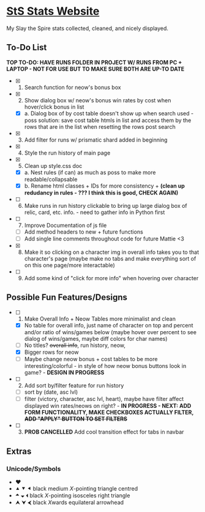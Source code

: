 # [StS Stats Website](https://mhm1117.github.io/sts-stats/)
My Slay the Spire stats collected, cleaned, and nicely displayed.


## To-Do List

**TOP TO-DO: HAVE RUNS FOLDER IN PROJECT W/ RUNS FROM PC + LAPTOP - NOT FOR USE BUT TO MAKE SURE BOTH ARE UP-TO DATE**

- [x] 1. Search function for neow's bonus box
- [x] 2. Show dialog box w/ neow's bonus win rates by cost when hover/click bonus in list
  - [x] a. Dialog box of by cost table doesn't show up when search used - poss solution: save cost table
           htmls in list and access them by the rows that are in the list when resetting the rows post search
- [x] 3. Add filter for runs w/ prismatic shard added in beginning
- [x] 4. Style the run history of main page
- [x] 5. Clean up style.css doc
  - [x] a. Nest rules (if can) as much as poss to make more readable/collapsable
  - [x] b. Rename html classes + IDs for more consistency + **(clean up redudancy in rules - ??? I think this is good, CHECK AGAIN)**
- [ ] 6. Make runs in run history clickable to bring up large dialog box of relic, card, etc. info. - need to gather info in Python first
- [ ] 7. Improve Documentation of js file
  - [ ] Add method headers to new + future functions
  - [ ] Add single line comments throughout code for future Mattie <3
- [x] 8. Make it so clicking on a character img in overall info takes you to that character's page (maybe make no tabs and make everything sort of on this one page/more interactable)
- [ ] 9. Add some kind of "click for more info" when hovering over character

## Possible Fun Features/Designs
- [ ] 1. Make Overall Info + Neow Tables more minimalist and clean
  - [x] No table for overall info, just name of character on top and     percent and/or ratio of wins/games below (maybe hover over percent to see dialog of wins/games, maybe diff colors for char names)
  - [ ] No titles? ~~overall info~~, run history, neow, 
  - [x] Bigger rows for neow
  - [ ] Maybe change neow bonus + cost tables to be more interesting/colorful - in style of how neow bonus buttons look in game? - **DESIGN IN PROGRESS**
- [ ] 2. Add sort by/filter feature for run history
  - [ ] sort by (date, asc lvl)
  - [ ] filter (victory, character, asc lvl, heart), maybe have filter affect displayed win rates/neows on right? - **IN PROGRESS - NEXT: ADD FORM FUNCTIONALITY, MAKE CHECKBOXES ACTUALLY FILTER, ~~ADD "APPLY" BUTTON TO SET FILTERS~~**
- [ ] 3. **PROB CANCELLED** Add cool transition effect for tabs in navbar


## Extras
### Unicode/Symbols
- ❤
- ⯅ ⯆ ⯇ black medium *X*-pointing triangle centred
- 🞁 🞃 🞀 black *X*-pointing isosceles right triangle
- ⮝ ⮟ ⮜ black *X*wards equilateral arrowhead
